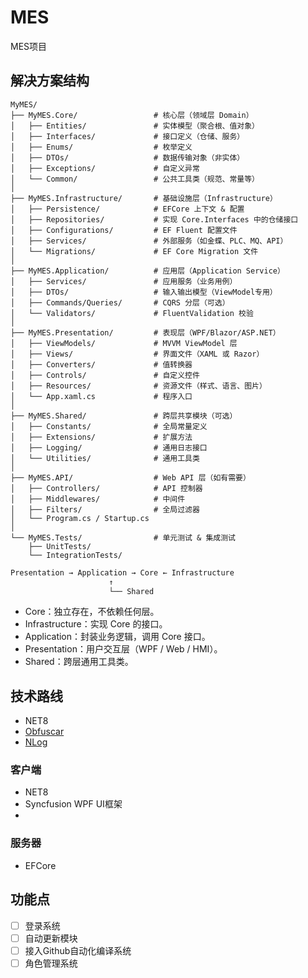 # MES
MES项目

## 解决方案结构

```
MyMES/
├── MyMES.Core/                 # 核心层（领域层 Domain）
│   ├── Entities/               # 实体模型（聚合根、值对象）
│   ├── Interfaces/             # 接口定义（仓储、服务）
│   ├── Enums/                  # 枚举定义
│   ├── DTOs/                   # 数据传输对象（非实体）
│   ├── Exceptions/             # 自定义异常
│   └── Common/                 # 公共工具类（规范、常量等）
│
├── MyMES.Infrastructure/       # 基础设施层（Infrastructure）
│   ├── Persistence/            # EFCore 上下文 & 配置
│   ├── Repositories/           # 实现 Core.Interfaces 中的仓储接口
│   ├── Configurations/         # EF Fluent 配置文件
│   ├── Services/               # 外部服务（如金蝶、PLC、MQ、API）
│   └── Migrations/             # EF Core Migration 文件
│
├── MyMES.Application/          # 应用层（Application Service）
│   ├── Services/               # 应用服务（业务用例）
│   ├── DTOs/                   # 输入输出模型（ViewModel专用）
│   ├── Commands/Queries/       # CQRS 分层（可选）
│   └── Validators/             # FluentValidation 校验
│
├── MyMES.Presentation/         # 表现层（WPF/Blazor/ASP.NET）
│   ├── ViewModels/             # MVVM ViewModel 层
│   ├── Views/                  # 界面文件（XAML 或 Razor）
│   ├── Converters/             # 值转换器
│   ├── Controls/               # 自定义控件
│   ├── Resources/              # 资源文件（样式、语言、图片）
│   └── App.xaml.cs             # 程序入口
│
├── MyMES.Shared/               # 跨层共享模块（可选）
│   ├── Constants/              # 全局常量定义
│   ├── Extensions/             # 扩展方法
│   ├── Logging/                # 通用日志接口
│   └── Utilities/              # 通用工具类
│
├── MyMES.API/                  # Web API 层（如有需要）
│   ├── Controllers/            # API 控制器
│   ├── Middlewares/            # 中间件
│   ├── Filters/                # 全局过滤器
│   └── Program.cs / Startup.cs
│
└── MyMES.Tests/                # 单元测试 & 集成测试
    ├── UnitTests/
    └── IntegrationTests/
```

```markdown
Presentation → Application → Core ← Infrastructure
                      ↑
                      └── Shared
```

- Core：独立存在，不依赖任何层。
- Infrastructure：实现 Core 的接口。 
- Application：封装业务逻辑，调用 Core 接口。 
- Presentation：用户交互层（WPF / Web / HMI）。 
- Shared：跨层通用工具类。

## 技术路线

- NET8  
- [Obfuscar](https://zrongqing.github.io/posts/7f4ee469/)
- [NLog](https://github.com/NLog/NLog.Extensions.Logging/wiki/NLog-configuration-with-appsettings.json#loading-from-appsettingsjson)

### 客户端

- NET8
- Syncfusion WPF UI框架
- 

### 服务器

- EFCore

## 功能点

- [ ] 登录系统
- [ ] 自动更新模块
- [ ] 接入Github自动化编译系统
- [ ] 角色管理系统